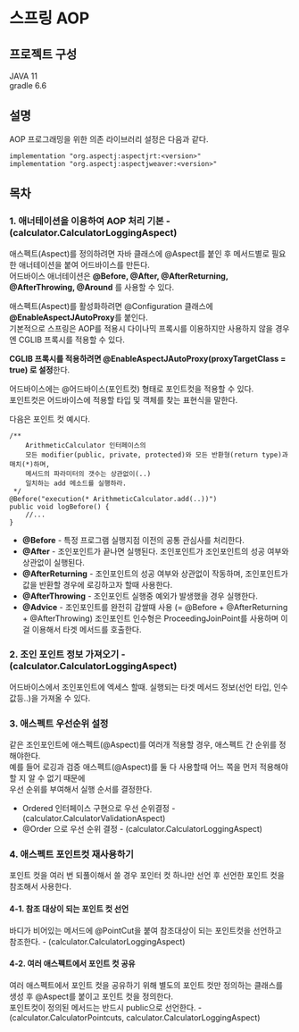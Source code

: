 # 스프링 AOP

## 프로젝트 구성

JAVA 11  
gradle 6.6

## 설명

AOP 프로그래밍을 위한 의존 라이브러리 설정은 다음과 같다.  

```
implementation "org.aspectj:aspectjrt:<version>"
implementation "org.aspectj:aspectjweaver:<version>"
```

## 목차

### 1. 애너테이션을 이용하여 AOP 처리 기본 - (calculator.CalculatorLoggingAspect)

애스펙트(Aspect)를 정의하려면 자바 클래스에 @Aspect를 붙인 후 메서드별로 필요한 애너테이션을 붙여 어드바이스를 만든다.  
어드바이스 애너테이션은 **@Before, @After, @AfterReturning, @AfterThrowing, @Around** 를 사용할 수 있다.  
  
애스펙트(Aspect)를 활성화하려면 @Configuration 클래스에 **@EnableAspectJAutoProxy**를 붙인다.  
기본적으로 스프링은 AOP를 적용시 다이나믹 프록시를 이용하지만 사용하지 않을 경우엔 CGLIB 프록시를 적용할 수 있다.  

**CGLIB 프록시를 적용하려면 @EnableAspectJAutoProxy(proxyTargetClass = true) 로 설정**한다.  
  
어드바이스에는 @어드바이스(포인트컷) 형태로 포인트컷을 적용할 수 있다.  
포인트컷은 어드바이스에 적용할 타입 및 객체를 찾는 표현식을 말한다.  
  
다음은 포인트 컷 예시다.

```
/**
    ArithmeticCalculator 인터페이스의
    모든 modifier(public, private, protected)와 모든 반환형(return type)과 매치(*)하며,
    메서드의 파라미터의 갯수는 상관없이(..)
    일치하는 add 메소드를 실행하라.
 */ 
@Before("execution(* ArithmeticCalculator.add(..))")
public void logBefore() {
    //...
}
```

- **@Before** - 특정 프로그램 실행지점 이전의 공통 관심사를 처리한다.
- **@After** - 조인포인트가 끝나면 실행된다. 조인포인트가 조인포인트의 성공 여부와 상관없이 실행된다.
- **@AfterReturning** - 조인포인트의 성공 여부와 상관없이 작동하며, 조인포인트가 값을 반환할 경우에 로깅하고자 할때 사용한다.
- **@AfterThrowing** - 조인포인트 실행중 예외가 발생했을 경우 실행한다.
- **@Advice** - 조인포인트를 완전히 감쌀때 사용 (= @Before + @AfterReturning + @AfterThrowing) 조인포인트 인수형은 ProceedingJoinPoint를 사용하며 이걸 이용해서 타겟 메서드를 호출한다.

### 2. 조인 포인트 정보 가져오기 - (calculator.CalculatorLoggingAspect)

어드바이스에서 조인포인트에 엑세스 할때. 실행되는 타겟 메서드 정보(선언 타입, 인수값등..)을 가져올 수 있다.

### 3. 애스펙트 우선순위 설정

같은 조인포인트에 애스펙트(@Aspect)를 여러개 적용할 경우, 애스펙트 간 순위를 정해야한다.  
예를 들어 로깅과 검증 애스펙트(@Aspect)를 둘 다 사용할때 어느 쪽을 먼저 적용해야 할 지 알 수 없기 때문에  
우선 순위를 부여해서 실행 순서를 결정한다.

- Ordered 인터페이스 구현으로 우선 순위결정  - (calculator.CalculatorValidationAspect)
- @Order 으로 우선 순위 결정 - (calculator.CalculatorLoggingAspect)

### 4. 애스펙트 포인트컷 재사용하기

포인트 컷을 여러 번 되풀이해서 쓸 경우 포인터 컷 하나만 선언 후 선언한 포인트 컷을 참조해서 사용한다.

#### 4-1. 참조 대상이 되는 포인트 컷 선언

바디가 비어있는 메서드에 @PointCut을 붙여 참조대상이 되는 포인트컷을 선언하고 참조한다. - (calculator.CalculatorLoggingAspect)

#### 4-2. 여러 애스펙트에서 포인트 컷 공유

여러 애스펙트에서 포인트 컷을 공유하기 위해 별도의 포인트 컷만 정의하는 클래스를 생성 후 @Aspect를 붙이고 포인트 컷을 정의한다.  
포인트컷이 정의된 메서드는 반드시 public으로 선언한다. - (calculator.CalculatorPointcuts, calculator.CalculatorLoggingAspect)

